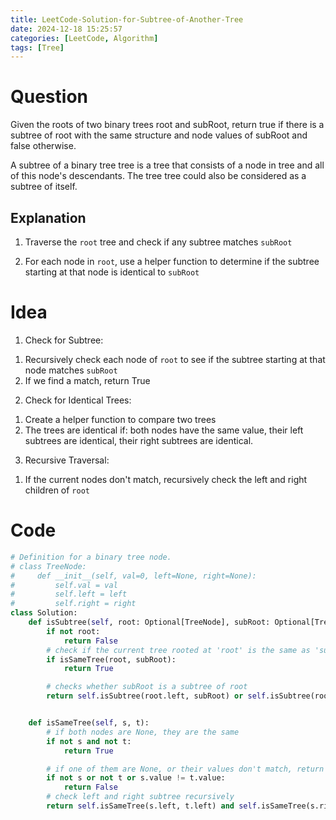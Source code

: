 ```yaml
---
title: LeetCode-Solution-for-Subtree-of-Another-Tree
date: 2024-12-18 15:25:57
categories: [LeetCode, Algorithm]
tags: [Tree]
---
```


# Question

Given the roots of two binary trees root and subRoot, return true if there is a subtree of root with the same structure and node values of subRoot and false otherwise.

A subtree of a binary tree tree is a tree that consists of a node in tree and all of this node's descendants. The tree tree could also be considered as a subtree of itself.

## Explanation

1. Traverse the `root` tree and check if any subtree matches `subRoot`

2. For each node in `root`, use a helper function to determine if the subtree starting at that node is identical to `subRoot`

# Idea

1. Check for Subtree:

1) Recursively check each node of `root` to see if the subtree starting at that node matches `subRoot`
2) If we find a match, return True

2. Check for Identical Trees:

1) Create a helper function to compare two trees
2) The trees are identical if: both nodes have the same value, their left subtrees are identical, their right subtrees are identical.

3. Recursive Traversal:

1) If the current nodes don't match, recursively check the left and right children of `root`

# Code

```python
# Definition for a binary tree node.
# class TreeNode:
#     def __init__(self, val=0, left=None, right=None):
#         self.val = val
#         self.left = left
#         self.right = right
class Solution:
    def isSubtree(self, root: Optional[TreeNode], subRoot: Optional[TreeNode]) -> bool:
        if not root:
            return False
        # check if the current tree rooted at 'root' is the same as 'subRoot'
        if isSameTree(root, subRoot):
            return True

        # checks whether subRoot is a subtree of root
        return self.isSubtree(root.left, subRoot) or self.isSubtree(root.right, subRoot) \ The or operator returns True if either of the recursive calls returns True.


    def isSameTree(self, s, t):
        # if both nodes are None, they are the same
        if not s and not t:
            return True

        # if one of them are None, or their values don't match, return False
        if not s or not t or s.value != t.value:
            return False
        # check left and right subtree recursively
        return self.isSameTree(s.left, t.left) and self.isSameTree(s.right, t.right)

```
